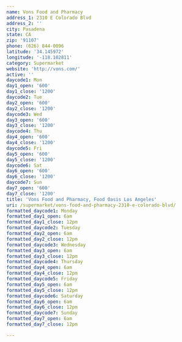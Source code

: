 ```yaml
---
name: Vons Food and Pharmacy
address_1: 2310 E Colorado Blvd
address_2: ''
city: Pasadena
state: CA
zip: '91107'
phone: (626) 844-0096
latitude: '34.145972'
longitude: '-118.102811'
category: Supermarket
website: 'http://vons.com/'
active: ''
daycode1: Mon
day1_open: '600'
day1_close: '1200'
daycode2: Tue
day2_open: '600'
day2_close: '1200'
daycode3: Wed
day3_open: '600'
day3_close: '1200'
daycode4: Thu
day4_open: '600'
day4_close: '1200'
daycode5: Fri
day5_open: '600'
day5_close: '1200'
daycode6: Sat
day6_open: '600'
day6_close: '1200'
daycode7: Sun
day7_open: '600'
day7_close: '1200'
title: 'Vons Food and Pharmacy, Food Oasis Los Angeles'
uri: /supermarket/vons-food-and-pharmacy-2310-e-colorado-blvd/
formatted_daycode1: Monday
formatted_day1_open: 6am
formatted_day1_close: 12pm
formatted_daycode2: Tuesday
formatted_day2_open: 6am
formatted_day2_close: 12pm
formatted_daycode3: Wednesday
formatted_day3_open: 6am
formatted_day3_close: 12pm
formatted_daycode4: Thursday
formatted_day4_open: 6am
formatted_day4_close: 12pm
formatted_daycode5: Friday
formatted_day5_open: 6am
formatted_day5_close: 12pm
formatted_daycode6: Saturday
formatted_day6_open: 6am
formatted_day6_close: 12pm
formatted_daycode7: Sunday
formatted_day7_open: 6am
formatted_day7_close: 12pm

---
```



